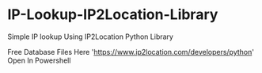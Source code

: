 # IP-Lookup-IP2Location-Library
Simple IP lookup Using IP2Location Python Library

Free Database Files Here 'https://www.ip2location.com/developers/python'
Open In Powershell
